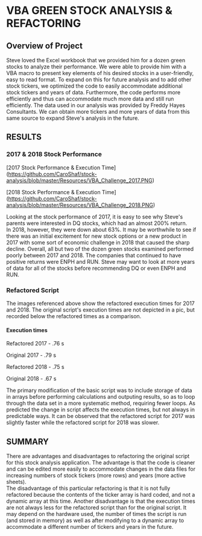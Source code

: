 # VBA GREEN STOCK ANALYSIS & REFACTORING

## Overview of Project
Steve loved the Excel workbook that we provided him for a dozen green stocks to analyze their performance.  We were able to provide him with a 
VBA macro to present key elements of his desired stocks in a user-friendly, easy to read format.  To expand on this for future analysis and to add other stock 
tickers, we optimized the code to easily accommodate additional stock tickers and years of data.  Furthermore, the code performs more efficiently and thus can
accommodate much more data and still run efficiently.  The data used in our analysis was provided by Freddy Hayes Consultants.  We can obtain more tickers and more 
years of data from this same source to expand Steve's analysis in the future.

## RESULTS

### 2017 & 2018 Stock Performance

[2017 Stock Performance & Execution Time] (https://github.com/CaroShaf/stock-analysis/blob/master/Resources/VBA_Challenge_2017.PNG)

[2018 Stock Performance & Execution Time] (https://github.com/CaroShaf/stock-analysis/blob/master/Resources/VBA_Challenge_2018.PNG)

Looking at the stock performance of 2017, it is easy to see why Steve's parents were interested in DQ stocks, which had an almost 200% return.  
In 2018, however, they were down about 63%.  It may be worthwhile to see if there was an initial excitement for new stock options or a new product in 2017 with
some sort of economic challenge in 2018 that caused the sharp decline.  Overall, all but two of the dozen green stocks examined performed poorly between 2017 and
2018.  The companies that continued to have positive returns were ENPH and RUN.  Steve may want to look at more years of data for all of the stocks before
recommending DQ or even ENPH and RUN.

### Refactored Script
 
The images referenced above show the refactored execution times for 2017 and 2018.  The original script's execution times are not depicted in a pic, but recorded
below the refactored times as a comparison.

#### Execution times
Refactored 2017 -  .76 s

Original 2017 - .79 s

Refactored 2018 - .75 s

Original 2018 - .67 s

The primary modification of the basic script was to include storage of data in arrays before performing calculations and outputing results, so as to loop through the
data set in a more systematic method, requiring fewer loops.  As predicted the change in script affects the execution times, but not always in predictable ways.  It
can be observed that the refactored script for 2017 was slightly faster while the refactored script for 2018 was slower.

## SUMMARY

There are advantages and disadvantages to refactoring the original script for this stock analysis application.  The advantage is that the code is cleaner
and can be edited more easily to accommodate changes in the data files for increasing numbers of stock tickers (more rows) and years (more active sheets).  
The disadvantage of this particular refactoring is that it is not fully refactored because the contents of the ticker array is hard coded, and not a dynamic
array at this time.  Another disadvantage is that the execution times are not always less for the refactored script than for the original script.  It may
depend on the hardware used, the number of times the script is run (and stored in memory) as well as after modifying to a dynamic array to accommodate a different
number of tickers and years in the future.
